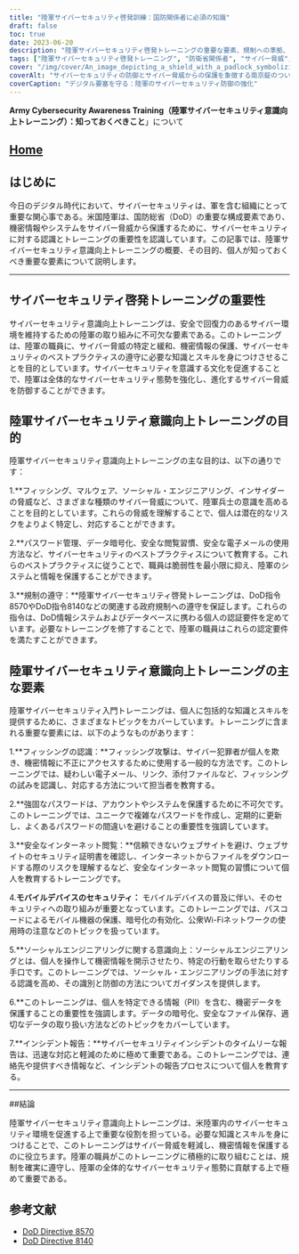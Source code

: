 ```yaml
---
title: "陸軍サイバーセキュリティ啓発訓練：国防関係者に必須の知識"
draft: false
toc: true
date: 2023-06-20
description: "陸軍サイバーセキュリティ啓発トレーニングの重要な要素、規制への準拠、サイバー脅威に効果的に対抗するための防衛担当者のベストプラクティスをご覧ください。"
tags: ["陸軍サイバーセキュリティ啓発トレーニング", "防衛省関係者", "サイバー脅威", "サイバーセキュリティのベストプラクティス", "コンプライアンス", "フィッシングの認知度", "安全なパスワードの実践", "安全なインターネット閲覧のために", "モバイルデバイスのセキュリティ", "ソーシャルエンジニアリングの認識", "データ保護", "インシデントレポート", "サイバーセキュリティ規制", "DoD Directive 8570", "国防総省指令8140", "フィッシング攻撃", "安全なブラウジングの習慣", "モバイルデバイスの暗号化", "ソーシャルエンジニアリング技術", "データプライバシー", "インシデントレスポンス", "サイバーセキュアな環境", "機密情報保護", "サイバーセキュリティのスキル", "軍用システム", "サイバー脅威の緩和", "サイバーセキュリティ教育", "情報セキュリティの意識", "防衛省のサイバーセキュリティ態勢"]
cover: "/img/cover/An_image_depicting_a_shield_with_a_padlock_symbolizing_cybe.png"
coverAlt: "サイバーセキュリティの防御とサイバー脅威からの保護を象徴する南京錠のついた盾を描いたイメージです。"
coverCaption: "デジタル要塞を守る：陸軍のサイバーセキュリティ防御の強化"
---
```


**Army Cybersecurity Awareness Training（陸軍サイバーセキュリティ意識向上トレーニング）：知っておくべきこと**」について

## [Home](/cyber-security-career-playbook-start/)

## はじめに

今日のデジタル時代において、サイバーセキュリティは、軍を含む組織にとって重要な関心事である。米国陸軍は、国防総省（DoD）の重要な構成要素であり、機密情報やシステムをサイバー脅威から保護するために、サイバーセキュリティに対する認識とトレーニングの重要性を認識しています。この記事では、陸軍サイバーセキュリティ意識向上トレーニングの概要、その目的、個人が知っておくべき重要な要素について説明します。

______

## サイバーセキュリティ啓発トレーニングの重要性

サイバーセキュリティ意識向上トレーニングは、安全で回復力のあるサイバー環境を維持するための陸軍の取り組みに不可欠な要素である。このトレーニングは、陸軍の職員に、サイバー脅威の特定と緩和、機密情報の保護、サイバーセキュリティのベストプラクティスの遵守に必要な知識とスキルを身につけさせることを目的としています。サイバーセキュリティを意識する文化を促進することで、陸軍は全体的なサイバーセキュリティ態勢を強化し、進化するサイバー脅威を防御することができます。

## 陸軍サイバーセキュリティ意識向上トレーニングの目的

陸軍サイバーセキュリティ意識向上トレーニングの主な目的は、以下の通りです：

1.**フィッシング、マルウェア、ソーシャル・エンジニアリング、インサイダーの脅威など、さまざまな種類のサイバー脅威について、陸軍兵士の意識を高めることを目的としています。これらの脅威を理解することで、個人は潜在的なリスクをよりよく特定し、対応することができます。

2.**パスワード管理、データ暗号化、安全な閲覧習慣、安全な電子メールの使用方法など、サイバーセキュリティのベストプラクティスについて教育する。これらのベストプラクティスに従うことで、職員は脆弱性を最小限に抑え、陸軍のシステムと情報を保護することができます。

3.**規制の遵守：**陸軍サイバーセキュリティ啓発トレーニングは、DoD指令8570やDoD指令8140などの関連する政府規制への遵守を保証します。これらの指令は、DoD情報システムおよびデータベースに携わる個人の認証要件を定めています。必要なトレーニングを修了することで、陸軍の職員はこれらの認定要件を満たすことができます。

## 陸軍サイバーセキュリティ意識向上トレーニングの主な要素

陸軍サイバーセキュリティ入門トレーニングは、個人に包括的な知識とスキルを提供するために、さまざまなトピックをカバーしています。トレーニングに含まれる重要な要素には、以下のようなものがあります：

1.**フィッシングの認識：**フィッシング攻撃は、サイバー犯罪者が個人を欺き、機密情報に不正にアクセスするために使用する一般的な方法です。このトレーニングでは、疑わしい電子メール、リンク、添付ファイルなど、フィッシングの試みを認識し、対応する方法について担当者を教育する。

2.**強固なパスワードは、アカウントやシステムを保護するために不可欠です。このトレーニングでは、ユニークで複雑なパスワードを作成し、定期的に更新し、よくあるパスワードの間違いを避けることの重要性を強調しています。

3.**安全なインターネット閲覧：**信頼できないウェブサイトを避け、ウェブサイトのセキュリティ証明書を確認し、インターネットからファイルをダウンロードする際のリスクを理解するなど、安全なインターネット閲覧の習慣について個人を教育するトレーニングです。

4.**モバイルデバイスのセキュリティ：** モバイルデバイスの普及に伴い、そのセキュリティへの取り組みが重要となっています。このトレーニングでは、パスコードによるモバイル機器の保護、暗号化の有効化、公衆Wi-Fiネットワークの使用時の注意などのトピックを扱っています。

5.**ソーシャルエンジニアリングに関する意識向上：ソーシャルエンジニアリングとは、個人を操作して機密情報を開示させたり、特定の行動を取らせたりする手口です。このトレーニングでは、ソーシャル・エンジニアリングの手法に対する認識を高め、その識別と防御の方法についてガイダンスを提供します。

6.**このトレーニングは、個人を特定できる情報（PII）を含む、機密データを保護することの重要性を強調します。データの暗号化、安全なファイル保存、適切なデータの取り扱い方法などのトピックをカバーしています。

7.**インシデント報告：**サイバーセキュリティインシデントのタイムリーな報告は、迅速な対応と軽減のために極めて重要である。このトレーニングでは、連絡先や提供すべき情報など、インシデントの報告プロセスについて個人を教育する。

______

##結論

陸軍サイバーセキュリティ意識向上トレーニングは、米陸軍内のサイバーセキュリティ環境を促進する上で重要な役割を担っている。必要な知識とスキルを身につけることで、このトレーニングはサイバー脅威を軽減し、機密情報を保護するのに役立ちます。陸軍の職員がこのトレーニングに積極的に取り組むことは、規制を確実に遵守し、陸軍の全体的なサイバーセキュリティ態勢に貢献する上で極めて重要である。

## 参考文献

- [DoD Directive 8570](https://www.esd.whs.mil/Portals/54/Documents/DD/issuances/dodd/857001_2015.pdf)
- [DoD Directive 8140](https://www.esd.whs.mil/Portals/54/Documents/DD/issuances/dodd/814001_2015.pdf)